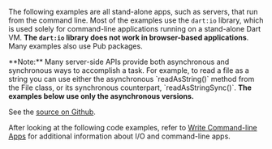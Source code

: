 The following examples are all stand-alone apps, such as servers, that run
from the command line. Most of the examples use the `dart:io` library, which is
used solely for command-line applications running on a stand-alone Dart VM.
<strong>The `dart:io` library does not work in browser-based
applications</strong>.
Many examples also use Pub packages.

<aside class="alert alert-info" markdown="1">
**Note:**
Many server-side APIs provide both asynchronous and synchronous ways to
accomplish a task. For example, to read a file as a string you can use either
the asynchronous `readAsString()` method from the File class, or its synchronous
counterpart, `readAsStringSync()`.
<strong>The examples below use only the asynchronous versions.</strong>
</aside>

See the
[source on Github](https://github.com/dart-lang/dart-samples/tree/master/dart_io_mini_samples).

After looking at the following code examples, refer to
[Write Command-line Apps](/tutorials/dart-vm/cmdline)
for additional information about I/O and command-line apps.

